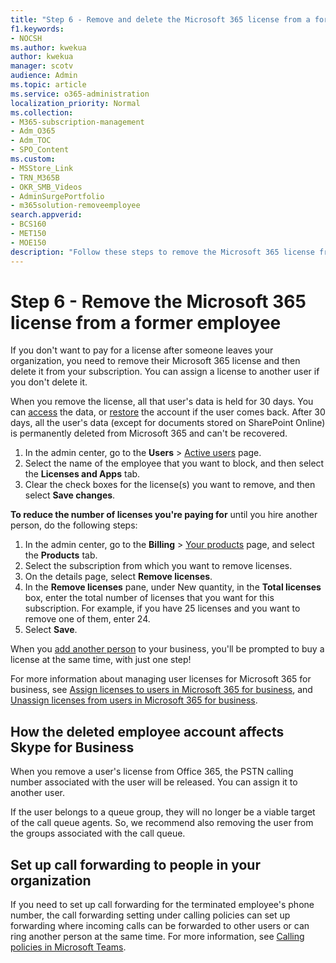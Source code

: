 ```yaml
---
title: "Step 6 - Remove and delete the Microsoft 365 license from a former employee"
f1.keywords:
- NOCSH
ms.author: kwekua
author: kwekua
manager: scotv
audience: Admin
ms.topic: article
ms.service: o365-administration
localization_priority: Normal
ms.collection: 
- M365-subscription-management
- Adm_O365
- Adm_TOC
- SPO_Content
ms.custom:
- MSStore_Link
- TRN_M365B
- OKR_SMB_Videos
- AdminSurgePortfolio
- m365solution-removeemployee
search.appverid:
- BCS160
- MET150
- MOE150
description: "Follow these steps to remove the Microsoft 365 license from a former employee."
---
```


# Step 6 - Remove the Microsoft 365 license from a former employee

If you don't want to pay for a license after someone leaves your organization, you need to remove their Microsoft 365 license and then delete it from your subscription. You can assign a license to another user if you don't delete it.
  
When you remove the license, all that user's data is held for 30 days. You can [access](get-access-to-and-back-up-a-former-user-s-data.md) the data, or [restore](restore-user.md) the account if the user comes back. After 30 days, all the user's data (except for documents stored on SharePoint Online) is permanently deleted from Microsoft 365 and can't be recovered.

1. In the admin center, go to the **Users** \> <a href="https://go.microsoft.com/fwlink/p/?linkid=834822" target="_blank">Active users</a> page.
2. Select the name of the employee that you want to block, and then select the **Licenses and Apps** tab.
3. Clear the check boxes for the license(s) you want to remove, and then select **Save changes**.

**To reduce the number of licenses you're paying for** until you hire another person, do the following steps:

1. In the admin center, go to the **Billing** \> <a href="https://go.microsoft.com/fwlink/p/?linkid=842054" target="_blank">Your products</a> page, and select the **Products** tab.
2. Select the subscription from which you want to remove licenses.
3. On the details page, select **Remove licenses**.
4. In the **Remove licenses** pane, under New quantity, in the **Total licenses** box, enter the total number of licenses that you want for this subscription. For example, if you have 25 licenses and you want to remove one of them, enter 24.
5. Select **Save**.

When you [add another person](add-users.md) to your business, you'll be prompted to buy a license at the same time, with just one step!

For more information about managing user licenses for Microsoft 365 for business, see [Assign licenses to users in Microsoft 365 for business](../manage/assign-licenses-to-users.md), and [Unassign licenses from users in Microsoft 365 for business](../manage/remove-licenses-from-users.md).
  
## How the deleted employee account affects Skype for Business

When you remove a user's license from Office 365, the PSTN calling number associated with the user will be released. You can assign it to another user.
  
If the user belongs to a queue group, they will no longer be a viable target of the call queue agents. So, we recommend also removing the user from the groups associated with the call queue.

## Set up call forwarding to people in your organization

If you need to set up call forwarding for the terminated employee's phone number, the call forwarding setting under calling policies can set up forwarding where incoming calls can be forwarded to other users or can ring another person at the same time. For more information, see [Calling policies in Microsoft Teams](/microsoftteams/teams-calling-policy).
